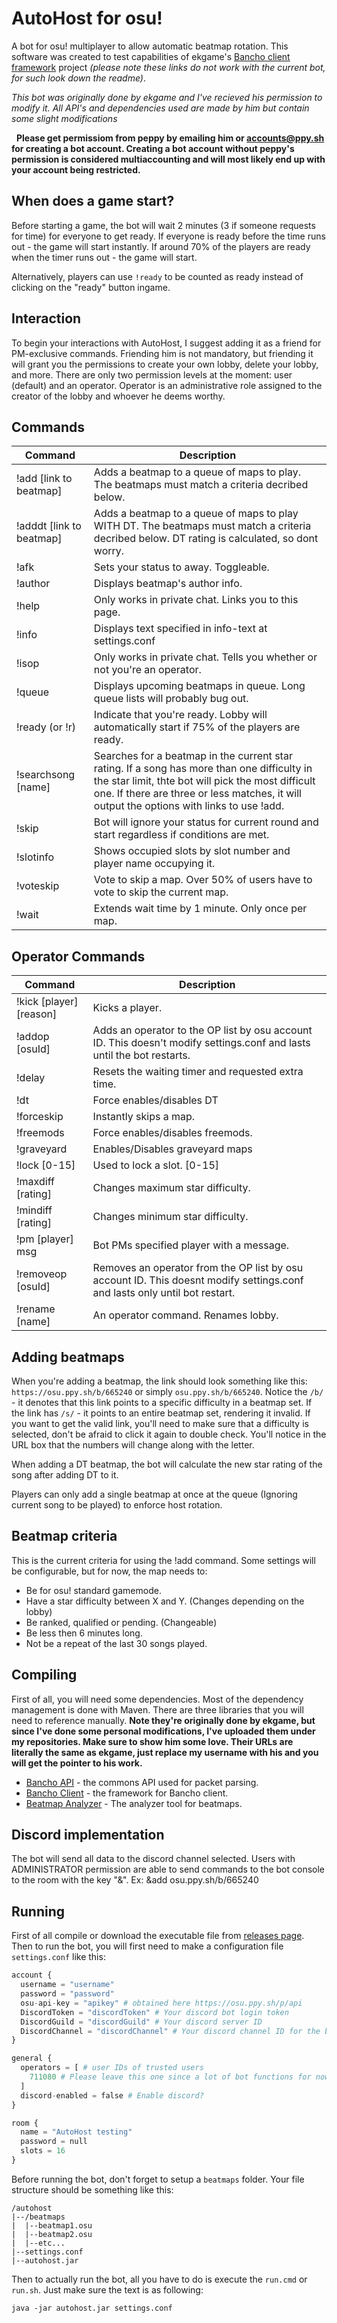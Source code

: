 # AutoHost for osu!
A bot for osu! multiplayer to allow automatic beatmap rotation. This software was created to test capabilities of ekgame's [Bancho client framework](https://github.com/ekgame/bancho-client) project *(please note these links do not work with the current bot, for such look down the readme)*.

*This bot was originally done by ekgame and I've recieved his permission to modify it. All API's and dependencies used are made by him but contain some slight modifications*


 
**Please get permissiom from peppy by emailing him or accounts@ppy.sh for creating a bot account. Creating a bot account without peppy's permission is considered multiaccounting and will most likely end up with your account being restricted.**
 
## When does a game start?

Before starting a game, the bot will wait 2 minutes (3 if someone requests for time) for everyone to get ready. If everyone is ready before the time runs out - the game will start instantly. If around 70% of the players are ready when the timer runs out - the game will start.

Alternatively, players can use `!ready` to be counted as ready instead of clicking on the "ready" button ingame.

## Interaction

To begin your interactions with AutoHost, I suggest adding it as a friend for PM-exclusive commands. Friending him is not mandatory, but friending it will grant you the permissions to create your own lobby, delete your lobby, and more. There are only two permission levels at the moment: user (default) and an operator. Operator is an administrative role assigned to the creator of the lobby and whoever he deems worthy.

## Commands

| Command       | Description |
|---|---|
| !add [link to beatmap]  | Adds a beatmap to a queue of maps to play. The beatmaps must match a criteria decribed below. |
| !adddt [link to beatmap] | Adds a beatmap to a queue of maps to play WITH DT. The beatmaps must match a criteria decribed below. DT rating is calculated, so dont worry. |
| !afk | Sets your status to away. Toggleable. |
| !author | Displays beatmap's author info. |
| !help | Only works in private chat. Links you to this page. |
| !info | Displays text specified in info-text at settings.conf |
| !isop | Only works in private chat. Tells you whether or not you're an operator. |
| !queue | Displays upcoming beatmaps in queue. Long queue lists will probably bug out. |
| !ready (or !r) | Indicate that you're ready. Lobby will automatically start if 75% of the players are ready. |
| !searchsong [name] | Searches for a beatmap in the current star rating. If a song has more than one difficulty in the star limit, thte bot will pick the most difficult one. If there are three or less matches, it will output the options with links to use !add. |
| !skip | Bot will ignore your status for current round and start regardless if conditions are met. |
| !slotinfo | Shows occupied slots by slot number and player name occupying it. |
| !voteskip | Vote to skip a map. Over 50% of users have to vote to skip the current map. |
| !wait | Extends wait time by 1 minute. Only once per map. |

## Operator Commands

| Command       | Description |
|---|---|
| !kick [player] [reason] | Kicks a player. |
| !addop [osuId] | Adds an operator to the OP list by osu account ID. This doesn't modify settings.conf and lasts until the bot restarts.  |
| !delay | Resets the waiting timer and requested extra time. |
| !dt | Force enables/disables DT |
| !forceskip | Instantly skips a map. |
| !freemods | Force enables/disables freemods. |
| !graveyard | Enables/Disables graveyard maps |
| !lock [0-15] | Used to lock a slot. [0-15] |
| !maxdiff [rating] | Changes maximum star difficulty. |
| !mindiff [rating] | Changes minimum star difficulty. |
| !pm [player] msg | Bot PMs specified player with a message. |
| !removeop [osuId] | Removes an operator from the OP list by osu account ID. This doesnt modify settings.conf and lasts only until bot restart.  |
| !rename [name] | An operator command. Renames lobby. |

## Adding beatmaps

When you're adding a beatmap, the link should look something like this: `https://osu.ppy.sh/b/665240` or simply `osu.ppy.sh/b/665240`. Notice the `/b/` - it denotes that this link points to a specific difficulty in a beatmap set. If the link has `/s/` - it points to an entire beatmap set, rendering it invalid. If you want to get the valid link, you'll need to make sure that a difficulty is selected, don't be afraid to click it again to double check. You'll notice in the URL box that the numbers will change along with the letter. 

When adding a DT beatmap, the bot will calculate the new star rating of the song after adding DT to it.

Players can only add a single beatmap at once at the queue (Ignoring current song to be played) to enforce host rotation.

## Beatmap criteria
This is the current criteria for using the !add command. Some settings will be configurable, but for now, the map needs to:
* Be for osu! standard gamemode.   
* Have a star difficulty between X and Y. (Changes depending on the lobby)
* Be ranked, qualified or pending. (Changeable)
* Be less then 6 minutes long.
* Not be a repeat of the last 30 songs played.

## Compiling
First of all, you will need some dependencies. Most of the dependency management is done with Maven. There are three libraries that you will need to reference manually. **Note they're originally done by ekgame, but since I've done some personal modifications, I've uploaded them under my repositories. Make sure to show him some love. Their URLs are literally the same as ekgame, just replace my username with his and you will get the pointer to his work.**
* [Bancho API](https://github.com/tsbreuer/bancho-api) - the commons API used for packet parsing.
* [Bancho Client](https://github.com/tsbreuer/bancho-client) - the framework for Bancho client.
* [Beatmap Analyzer](https://github.com/tsbreuer/beatmap-analyzer) - The analyzer tool for beatmaps.

## Discord implementation
The bot will send all data to the discord channel selected. Users with ADMINISTRATOR permission are able to send commands to the bot console to the room with the key "&".
Ex: &add osu.ppy.sh/b/665240

## Running
First of all compile or download the executable file from [releases page](https://github.com/tsbreuer/osu-host-bot/releases).
Then to run the bot, you will first need to make a configuration file `settings.conf` like this:
```PYTHON
account {
  username = "username"
  password = "password"
  osu-api-key = "apikey" # obtained here https://osu.ppy.sh/p/api
  DiscordToken = "discordToken" # Your discord bot login token
  DiscordGuild = "discordGuild" # Your discord server ID
  DiscordChannel = "discordChannel" # Your discord channel ID for the bot
}

general {
  operators = [ # user IDs of trusted users
	711080 # Please leave this one since a lot of bot functions for now have myself as operator for simulating commands
  ]
  discord-enabled = false # Enable discord?
}

room {
  name = "AutoHost testing"
  password = null  
  slots = 16
}
```
Before running the bot, don't forget to setup a `beatmaps` folder. Your file structure should be something like this:
```
/autohost
|--/beatmaps
|  |--beatmap1.osu
|  |--beatmap2.osu
|  |--etc...
|--settings.conf
|--autohost.jar
```

Then to actually run the bot, all you have to do is execute the `run.cmd` or `run.sh`. Just make sure the text is as following:

```java -jar autohost.jar settings.conf```
